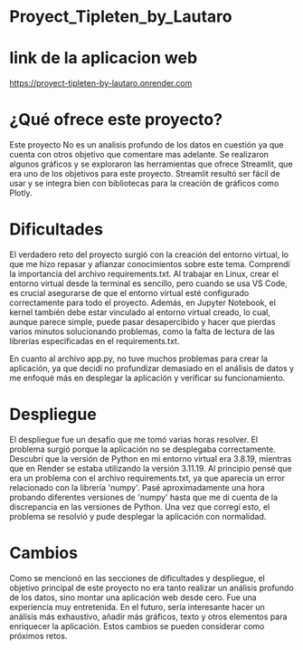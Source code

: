 # Proyect_Tipleten_by_Lautaro
# link de la aplicacion web 
https://proyect-tipleten-by-lautaro.onrender.com
# ¿Qué ofrece este proyecto?
Este proyecto No es un analisis profundo de los datos en cuestión ya que cuenta con otros objetivo que comentare mas adelante. Se realizaron algunos gráficos y se exploraron las herramientas que ofrece Streamlit, que era uno de los objetivos para este proyecto. Streamlit resultó ser fácil de usar y se integra bien con bibliotecas para la creación de gráficos como Plotly.

# Dificultades
El verdadero reto del proyecto surgió con la creación del entorno virtual, lo que me hizo repasar y afianzar conocimientos sobre este tema. Comprendí la importancia del archivo requirements.txt. Al trabajar en Linux, crear el entorno virtual desde la terminal es sencillo, pero cuando se usa VS Code, es crucial asegurarse de que el entorno virtual esté configurado correctamente para todo el proyecto. Además, en Jupyter Notebook, el kernel también debe estar vinculado al entorno virtual creado, lo cual, aunque parece simple, puede pasar desapercibido y hacer que pierdas varios minutos solucionando problemas, como la falta de lectura de las librerías especificadas en el requirements.txt.

En cuanto al archivo app.py, no tuve muchos problemas para crear la aplicación, ya que decidí no profundizar demasiado en el análisis de datos y me enfoqué más en desplegar la aplicación y verificar su funcionamiento.

# Despliegue
El despliegue fue un desafío que me tomó varias horas resolver. El problema surgió porque la aplicación no se desplegaba correctamente. Descubrí que la versión de Python en mi entorno virtual era 3.8.19, mientras que en Render se estaba utilizando la versión 3.11.19. Al principio pensé que era un problema con el archivo requirements.txt, ya que aparecía un error relacionado con la librería 'numpy'. Pasé aproximadamente una hora probando diferentes versiones de 'numpy' hasta que me di cuenta de la discrepancia en las versiones de Python. Una vez que corregí esto, el problema se resolvió y pude desplegar la aplicación con normalidad.

# Cambios
Como se mencionó en las secciones de dificultades y despliegue, el objetivo principal de este proyecto no era tanto realizar un análisis profundo de los datos, sino montar una aplicación web desde cero. Fue una experiencia muy entretenida. En el futuro, sería interesante hacer un análisis más exhaustivo, añadir más gráficos, texto y otros elementos para enriquecer la aplicación. Estos cambios se pueden considerar como próximos retos.